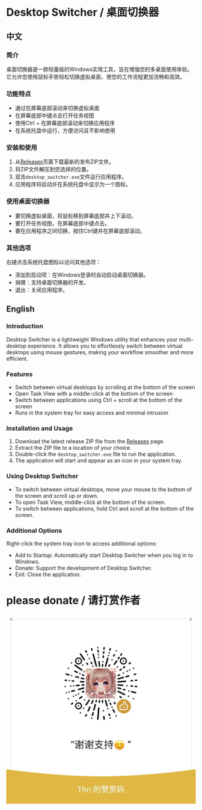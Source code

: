 # Desktop Switcher / 桌面切换器

## 中文

### 简介
桌面切换器是一款轻量级的Windows实用工具，旨在增强您的多桌面使用体验。它允许您使用鼠标手势轻松切换虚拟桌面，使您的工作流程更加流畅和高效。

### 功能特点
- 通过在屏幕底部滚动来切换虚拟桌面
- 在屏幕底部中键点击打开任务视图
- 使用Ctrl + 在屏幕底部滚动来切换应用程序
- 在系统托盘中运行，方便访问且不影响使用

### 安装和使用
1. 从[Releases](https://github.com/yourusername/desktop-switcher/releases)页面下载最新的发布ZIP文件。
2. 将ZIP文件解压到您选择的位置。
3. 双击`desktop_switcher.exe`文件运行应用程序。
4. 应用程序将启动并在系统托盘中显示为一个图标。

### 使用桌面切换器
- 要切换虚拟桌面，将鼠标移到屏幕底部并上下滚动。
- 要打开任务视图，在屏幕底部中键点击。
- 要在应用程序之间切换，按住Ctrl键并在屏幕底部滚动。

### 其他选项
右键点击系统托盘图标以访问其他选项：
- 添加到启动项：在Windows登录时自动启动桌面切换器。
- 捐赠：支持桌面切换器的开发。
- 退出：关闭应用程序。

## English

### Introduction
Desktop Switcher is a lightweight Windows utility that enhances your multi-desktop experience. It allows you to effortlessly switch between virtual desktops using mouse gestures, making your workflow smoother and more efficient.

### Features
- Switch between virtual desktops by scrolling at the bottom of the screen
- Open Task View with a middle-click at the bottom of the screen
- Switch between applications using Ctrl + scroll at the bottom of the screen
- Runs in the system tray for easy access and minimal intrusion

### Installation and Usage
1. Download the latest release ZIP file from the [Releases](https://github.com/yourusername/desktop-switcher/releases) page.
2. Extract the ZIP file to a location of your choice.
3. Double-click the `desktop_switcher.exe` file to run the application.
4. The application will start and appear as an icon in your system tray.

### Using Desktop Switcher
- To switch between virtual desktops, move your mouse to the bottom of the screen and scroll up or down.
- To open Task View, middle-click at the bottom of the screen.
- To switch between applications, hold Ctrl and scroll at the bottom of the screen.

### Additional Options
Right-click the system tray icon to access additional options:
- Add to Startup: Automatically start Desktop Switcher when you log in to Windows.
- Donate: Support the development of Desktop Switcher.
- Exit: Close the application.


# please donate / 请打赏作者
![developer](./donate.jpg)
